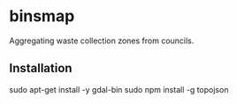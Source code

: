 # binsmap
Aggregating waste collection zones from councils.

## Installation
sudo apt-get install -y gdal-bin
sudo npm install -g topojson
